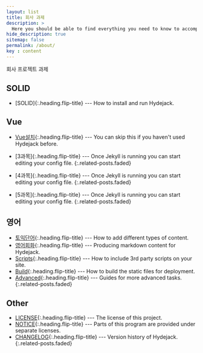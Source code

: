 ```yaml
---
layout: list
title: 회사 과제
description: >
  Here you should be able to find everything you need to know to accomplish the most common tasks when blogging with Hydejack.
hide_description: true
sitemap: false
permalink: /about/
key : content
---
```


회사 프로젝트 과제

## SOLID
* [SOLID]{:.heading.flip-title} --- How to install and run Hydejack.

## Vue
* [Vue설치]{:.heading.flip-title} --- You can skip this if you haven't used Hydejack before.


* [3과목]{:.heading.flip-title} --- Once Jekyll is running you can start editing your config file.
{:.related-posts.faded}
* [4과목]{:.heading.flip-title} --- Once Jekyll is running you can start editing your config file.
{:.related-posts.faded}
* [5과목]{:.heading.flip-title} --- Once Jekyll is running you can start editing your config file.
{:.related-posts.faded}

## 영어
* [토익단어]{:.heading.flip-title} --- How to add different types of content.
* [영어회화]{:.heading.flip-title} --- Producing markdown content for Hydejack.
* [Scripts]{:.heading.flip-title} --- How to include 3rd party scripts on your site.
* [Build]{:.heading.flip-title} --- How to build the static files for deployment.
* [Advanced]{:.heading.flip-title} --- Guides for more advanced tasks.
{:.related-posts.faded}

## Other
* [LICENSE]{:.heading.flip-title} --- The license of this project.
* [NOTICE]{:.heading.flip-title} --- Parts of this program are provided under separate licenses.
* [CHANGELOG]{:.heading.flip-title} --- Version history of Hydejack.
{:.related-posts.faded}

[SOILD]: SOLID.md
[Vue설치]: Vue.md
[토익단어]: toeicword.md
[영어회화]: en_study1.md
[basics]: basics.md
[writing]: writing.md
[scripts]: scripts.md
[build]: build.md
[advanced]: advanced.md
[LICENSE]: ../LICENSE.md
[NOTICE]: ../NOTICE.md
[CHANGELOG]: ../CHANGELOG.md
